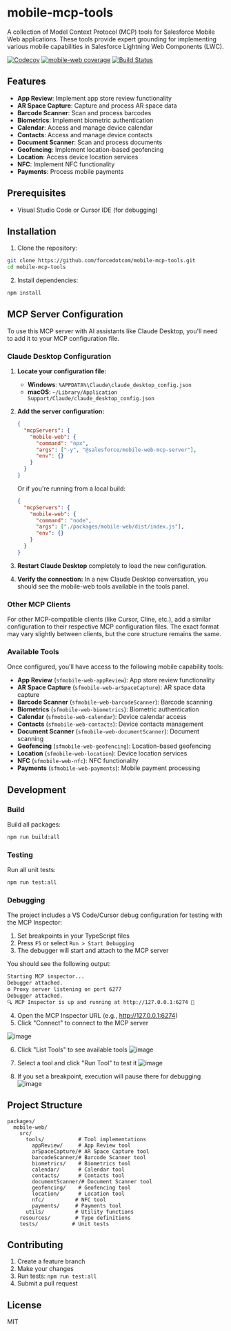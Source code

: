 # mobile-mcp-tools

A collection of Model Context Protocol (MCP) tools for Salesforce Mobile Web applications. These tools provide expert grounding for implementing various mobile capabilities in Salesforce Lightning Web Components (LWC).

[![Codecov](https://codecov.io/gh/forcedotcom/mobile-mcp-tools/branch/main/graph/badge.svg?flag=monorepo)](https://codecov.io/gh/forcedotcom/mobile-mcp-tools?flag=monorepo)
[![mobile-web coverage](https://codecov.io/gh/forcedotcom/mobile-mcp-tools/branch/main/graph/badge.svg?flag=mobile-web)](https://codecov.io/gh/forcedotcom/mobile-mcp-tools?flag=mobile-web)
[![Build Status](https://github.com/forcedotcom/mobile-mcp-tools/workflows/run-tests/badge.svg)](https://github.com/forcedotcom/mobile-mcp-tools/actions)

## Features

- **App Review**: Implement app store review functionality
- **AR Space Capture**: Capture and process AR space data
- **Barcode Scanner**: Scan and process barcodes
- **Biometrics**: Implement biometric authentication
- **Calendar**: Access and manage device calendar
- **Contacts**: Access and manage device contacts
- **Document Scanner**: Scan and process documents
- **Geofencing**: Implement location-based geofencing
- **Location**: Access device location services
- **NFC**: Implement NFC functionality
- **Payments**: Process mobile payments

## Prerequisites

- Visual Studio Code or Cursor IDE (for debugging)

## Installation

1. Clone the repository:

```bash
git clone https://github.com/forcedotcom/mobile-mcp-tools.git
cd mobile-mcp-tools
```

2. Install dependencies:

```bash
npm install
```

## MCP Server Configuration

To use this MCP server with AI assistants like Claude Desktop, you'll need to add it to your MCP configuration file.

### Claude Desktop Configuration

1. **Locate your configuration file:**

   - **Windows**: `%APPDATA%\Claude\claude_desktop_config.json`
   - **macOS**: `~/Library/Application Support/Claude/claude_desktop_config.json`

2. **Add the server configuration:**

   ```json
   {
     "mcpServers": {
       "mobile-web": {
         "command": "npx",
         "args": ["-y", "@salesforce/mobile-web-mcp-server"],
         "env": {}
       }
     }
   }
   ```

   Or if you're running from a local build:

   ```json
   {
     "mcpServers": {
       "mobile-web": {
         "command": "node",
         "args": ["./packages/mobile-web/dist/index.js"],
         "env": {}
       }
     }
   }
   ```

3. **Restart Claude Desktop** completely to load the new configuration.

4. **Verify the connection:** In a new Claude Desktop conversation, you should see the mobile-web tools available in the tools panel.

### Other MCP Clients

For other MCP-compatible clients (like Cursor, Cline, etc.), add a similar configuration to their respective MCP configuration files. The exact format may vary slightly between clients, but the core structure remains the same.

### Available Tools

Once configured, you'll have access to the following mobile capability tools:

- **App Review** (`sfmobile-web-appReview`): App store review functionality
- **AR Space Capture** (`sfmobile-web-arSpaceCapture`): AR space data capture
- **Barcode Scanner** (`sfmobile-web-barcodeScanner`): Barcode scanning
- **Biometrics** (`sfmobile-web-biometrics`): Biometric authentication
- **Calendar** (`sfmobile-web-calendar`): Device calendar access
- **Contacts** (`sfmobile-web-contacts`): Device contacts management
- **Document Scanner** (`sfmobile-web-documentScanner`): Document scanning
- **Geofencing** (`sfmobile-web-geofencing`): Location-based geofencing
- **Location** (`sfmobile-web-location`): Device location services
- **NFC** (`sfmobile-web-nfc`): NFC functionality
- **Payments** (`sfmobile-web-payments`): Mobile payment processing

## Development

### Build

Build all packages:

```bash
npm run build:all
```

### Testing

Run all unit tests:

```bash
npm run test:all
```

### Debugging

The project includes a VS Code/Cursor debug configuration for testing with the MCP Inspector:

1. Set breakpoints in your TypeScript files
2. Press `F5` or select `Run > Start Debugging`
3. The debugger will start and attach to the MCP server

You should see the following output:

```bash
Starting MCP inspector...
Debugger attached.
⚙️ Proxy server listening on port 6277
Debugger attached.
🔍 MCP Inspector is up and running at http://127.0.0.1:6274 🚀
```

4. Open the MCP Inspector URL (e.g., http://127.0.0.1:6274)
5. Click "Connect" to connect to the MCP server

![image](https://github.com/user-attachments/assets/7886de99-3a9c-46a3-9749-1c2334c17ff2)

6. Click "List Tools" to see available tools
   ![image](https://github.com/user-attachments/assets/dc38c37c-04ed-41e5-8af8-69978694841f)

7. Select a tool and click "Run Tool" to test it
   ![image](https://github.com/user-attachments/assets/0a128ee3-74f3-44d0-ad27-6cf8bf3825dd)

8. If you set a breakpoint, execution will pause there for debugging
   ![image](https://github.com/user-attachments/assets/e77d36da-6f5f-4edf-bb47-e2aecc4e53d6)

## Project Structure

```
packages/
  mobile-web/
    src/
      tools/           # Tool implementations
        appReview/     # App Review tool
        arSpaceCapture/# AR Space Capture tool
        barcodeScanner/# Barcode Scanner tool
        biometrics/    # Biometrics tool
        calendar/      # Calendar tool
        contacts/      # Contacts tool
        documentScanner/# Document Scanner tool
        geofencing/    # Geofencing tool
        location/      # Location tool
        nfc/          # NFC tool
        payments/     # Payments tool
      utils/          # Utility functions
    resources/        # Type definitions
    tests/           # Unit tests
```

## Contributing

1. Create a feature branch
2. Make your changes
3. Run tests: `npm run test:all`
4. Submit a pull request

## License

MIT
